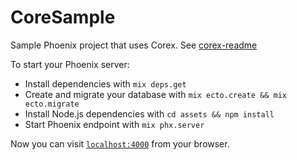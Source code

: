 # CoreSample

Sample Phoenix project that uses Corex. See
[corex-readme](https://github.com/eahanson/corex/blob/master/corex-readme.md)

To start your Phoenix server:

  * Install dependencies with `mix deps.get`
  * Create and migrate your database with `mix ecto.create && mix ecto.migrate`
  * Install Node.js dependencies with `cd assets && npm install`
  * Start Phoenix endpoint with `mix phx.server`

Now you can visit [`localhost:4000`](http://localhost:4000) from your browser.

